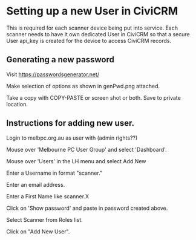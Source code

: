 # Setting up a new User in CiviCRM 

This is required for each scanner device being put into service. Each scanner needs to have it own dedicated User in CiviCRM so that a secure User api_key is created for the device to access CiviCRM records.


## Generating a new password

Visit https://passwordsgenerator.net/ 

Make selection of options as shown in genPwd.png attached.

Take a copy with COPY-PASTE or screen shot or both. Save to private location.


## Instructions for adding new user.

Login to melbpc.org.au as user with (admin rights??) 

Mouse over 'Melbourne PC User Group' and select 'Dashboard'.

Mouse over 'Users' in the LH menu and select Add New

Enter a Username in format "scanner.<location>"
  
Enter an email address.

Enter a First Name like scanner.X

Click on 'Show password' and paste in password created above.

Select Scanner from Roles list.

Click on "Add New User".
